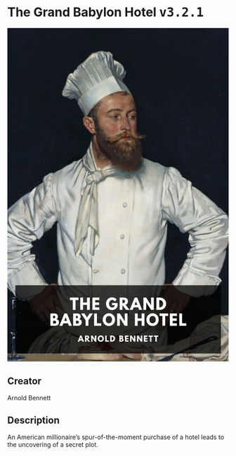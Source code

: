 
# The Grand Babylon Hotel <kbd>v3.2.1</kbd>

<center>
  <img src="./cover-1024.jpg"/>
</center>

## Creator
Arnold Bennett

## Description
An American millionaire’s spur-of-the-moment purchase of a hotel leads to the uncovering of a secret plot.
